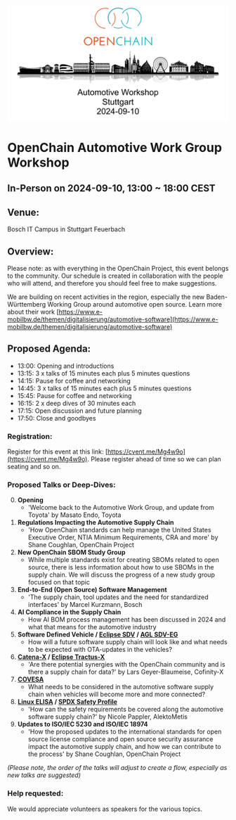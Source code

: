 ![Automotive Workshop in Stuttgart on 10th September 2024](/images/automotive-workshop.png)

# OpenChain Automotive Work Group Workshop

## In-Person on 2024-09-10, 13:00 ~ 18:00 CEST

## Venue:

Bosch IT Campus in Stuttgart Feuerbach

## Overview:

Please note: as with everything in the OpenChain Project, this event belongs to the community. Our schedule is created in collaboration with the people who will attend, and therefore you should feel free to make suggestions.

We are building on recent activities in the region, especially the new Baden-Württemberg Working Group around automotive open source. Learn more about their work [https://www.e-mobilbw.de/themen/digitalisierung/automotive-software](https://www.e-mobilbw.de/themen/digitalisierung/automotive-software)

## Proposed Agenda:

- 13:00: Opening and introductions
- 13:15: 3 x talks of 15 minutes each plus 5 minutes questions
- 14:15: Pause for coffee and networking
- 14:45: 3 x talks of 15 minutes each plus 5 minutes questions
- 15:45: Pause for coffee and networking
- 16:15: 2 x deep dives of 30 minutes each 
- 17:15: Open discussion and future planning
- 17:50: Close and goodbyes

### Registration:

Register for this event at this link: [https://cvent.me/Mg4w9o](https://cvent.me/Mg4w9o). Please register ahead of time so we can plan seating and so on.

### Proposed Talks or Deep-Dives:

0. **Opening**
	- 'Welcome back to the Automotive Work Group, and update from Toyota' by Masato Endo, Toyota
1. **Regulations Impacting the Automotive Supply Chain**
	- 'How OpenChain standards can help manage the United States Executive Order, NTIA Minimum Requirements, CRA and more' by Shane Coughlan, OpenChain Project
2. **New OpenChain SBOM Study Group**
	- While multiple standards exist for creating SBOMs related to open source, there is less information about how to use SBOMs in the supply chain. We will discuss the progress of a new study group focused on that topic
3. **End-to-End (Open Source) Software Management**
	- 'The supply chain, tool updates and the need for standardized interfaces' by Marcel Kurzmann, Bosch
4. **AI Compliance in the Supply Chain** 
	- How AI BOM process management has been discussed in 2024 and what that means for the automotive industry
5. **Software Defined Vehicle / [Eclipse SDV](https://sdv.eclipse.org/) / [AGL SDV-EG](https://confluence.automotivelinux.org/display/VE/SDV+EG)**
	- How will a future software supply chain will look like and what needs to be expected with OTA-updates in the vehicles?
6. **[Catena-X](https://catena-x.net/) / [Eclipse Tractus-X](https://eclipse-tractusx.github.io/)**
	- 'Are there potential synergies with the OpenChain community and is there a supply chain for data?' by Lars Geyer-Blaumeise, Cofinity-X
7. **[COVESA](https://covesa.global/)**
	- What needs to be considered in the automotive software supply chain when vehicles will become more and more connected?
8. **[Linux ELISA](https://elisa.tech/) / [SPDX Safety Profile](https://bit.ly/4eXJz21)**
	- 'How can the safety requirements be covered along the automotive software supply chain?' by Nicole Pappler, AlektoMetis
9. **Updates to ISO/IEC 5230 and ISO/IEC 18974**
	- 'How the proposed updates to the international standards for open source license compliance and open source security assurance impact the automotive supply chain, and how we can contribute to the process' by Shane Coughlan, OpenChain Project

*(Please note, the order of the talks will adjust to create a flow, especially as new talks are suggested)*

### Help requested:

We would appreciate volunteers as speakers for the various topics. 